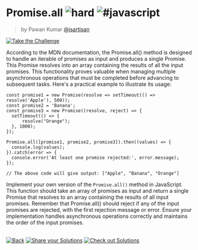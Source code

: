 <!--info-header-start--><h1>Promise.all <img src="https://img.shields.io/badge/-hard-de3d37" alt="hard"/> <img src="https://img.shields.io/badge/-%23javascript-999" alt="#javascript"/></h1><blockquote><p>by Pawan Kumar <a href="https://github.com/jsartisan" target="_blank">@jsartisan</a></p></blockquote><p><a href="https://frontend-challenges.com/challenges/35-promise-all" target="_blank"><img src="https://img.shields.io/badge/-Take%20the%20Challenge-0d99ff?logo=javascript&logoColor=white" alt="Take the Challenge"/></a> </p><!--info-header-end-->

According to the MDN documentation, the Promise.all() method is designed to handle an iterable of promises as input and produces a single Promise. This Promise resolves into an array containing the results of all the input promises. This functionality proves valuable when managing multiple asynchronous operations that must be completed before advancing to subsequent tasks. Here's a practical example to illustrate its usage:

```
const promise1 = new Promise(resolve => setTimeout(() => resolve('Apple'), 500));
const promise2 = 'Banana';
const promise3 = new Promise((resolve, reject) => {
  setTimeout(() => {
      resolve("Orange");
  }, 1000);
});

Promise.all([promise1, promise2, promise3]).then((values) => {
  console.log(values);
}).catch(error => {
  console.error('At least one promise rejected:', error.message);
});

// The above code will give output: ["Apple", "Banana", "Orange"]
```

Implement your own version of the `Promise.all()` method in JavaScript. This function should take an array of promises as input and return a single Promise that resolves to an array containing the results of all input promises. Remember that Promise.all() should reject if any of the input promises are rejected, with the first rejection message or error. Ensure your implementation handles asynchronous operations correctly and maintains the order of the input promises.


<!--info-footer-start--><br><a href="../../README.md" target="_blank"><img src="https://img.shields.io/badge/-Back-grey" alt="Back"/></a> <a href="https://github.com/jsartisan/frontend-challenges/issues/new?template=answer.md&labels=answer,35,undefined&title=35%20-%20Promise.all%20-%20undefined&body=" target="_blank"><img src="https://img.shields.io/badge/-Share%20your%20Solutions-teal" alt="Share your Solutions"/></a> <a href="https://github.com/jsartisan/frontend-challenges/issues?q=label%3A35+label%3Aanswer+sort%3Areactions-%2B1-desc" target="_blank"><img src="https://img.shields.io/badge/-Check%20out%20Solutions-de5a77?logo=awesome-lists&logoColor=white" alt="Check out Solutions"/></a> <!--info-footer-end-->